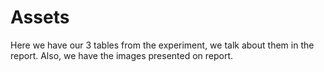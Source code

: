 # Assets

Here we have our 3 tables from the experiment, we talk about them in the report. Also, we have the images presented on report.
